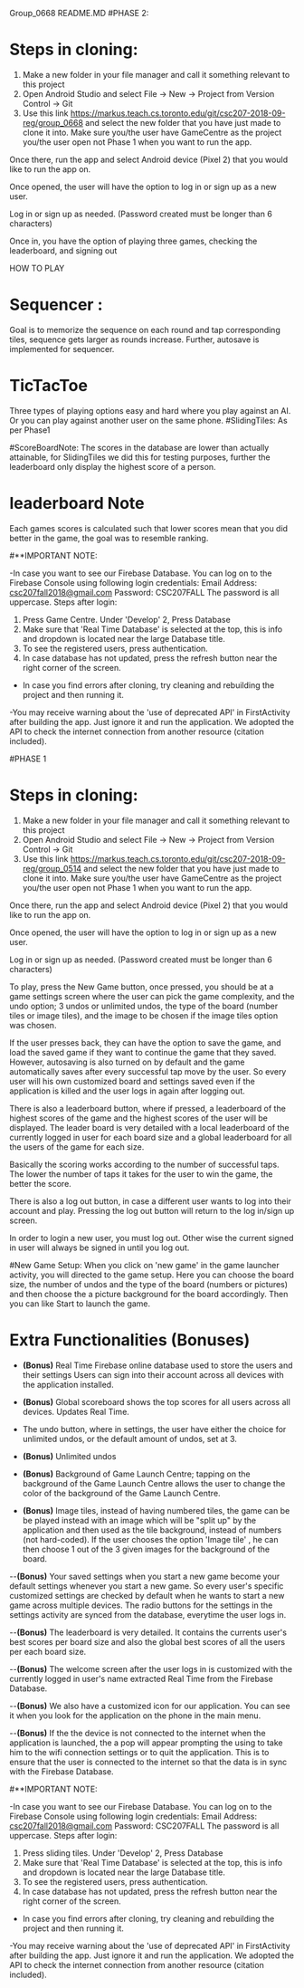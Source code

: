 Group_0668 README.MD
#PHASE 2:
# Steps in cloning:
1. Make a new folder in your file manager and call it something relevant to this project
2. Open Android Studio and select File -> New -> Project from Version Control -> Git
3. Use this link https://markus.teach.cs.toronto.edu/git/csc207-2018-09-reg/group_0668 and select the new folder that you have just made to clone it into.
Make sure you/the user have GameCentre as the project you/the user open not Phase 1 when you want to run the app.

Once there, run the app and select Android device (Pixel 2) that you would like to run the app on.

Once opened, the user will have the option to log in or sign up as a new user.

Log in or sign up as needed. (Password created must be longer than 6 characters)

Once in, you have the option of playing three games, checking the leaderboard, and signing out

HOW TO PLAY
# Sequencer :
Goal is to memorize the sequence on each round and tap corresponding tiles, sequence gets larger as rounds increase.
Further, autosave is implemented for sequencer.

# TicTacToe
Three types of playing options easy and hard where you play against an AI. Or you can play against another user on the same phone.
#SlidingTiles:
As per Phase1

#ScoreBoardNote:
The scores in the database are lower than actually attainable,
for SlidingTiles we did this for testing purposes, further the leaderboard only display the highest score of a person.

# leaderboard Note
Each games scores is calculated such that lower scores mean that you did better in the game, the goal was to resemble ranking.   

#**IMPORTANT NOTE:

-In case you want to see our Firebase Database. You can log on to the Firebase Console using following login credentials:
Email Address: csc207fall2018@gmail.com
Password: CSC207FALL
The password is all uppercase.
Steps after login:
1. Press Game Centre.
Under 'Develop'
2, Press Database
3. Make sure that 'Real Time Database' is selected at the top, this is info and dropdown is located near the large Database title.
4. To see the registered users, press authentication.
5. In case database has not updated, press the refresh button near the right corner of the screen.


- In case you find errors after cloning, try cleaning and rebuilding the project and then running it.

-You may receive warning about the 'use of deprecated API' in
FirstActivity after building the app. Just ignore it and run the application. We adopted the API to check the internet connection from another resource (citation included).




#PHASE 1
# Steps in cloning:
1. Make a new folder in your file manager and call it something relevant to this project
2. Open Android Studio and select File -> New -> Project from Version Control -> Git
3. Use this link https://markus.teach.cs.toronto.edu/git/csc207-2018-09-reg/group_0514 and select the new folder that you have just made to clone it into.
Make sure you/the user have GameCentre as the project you/the user open not Phase 1 when you want to run the app.


Once there, run the app and select Android device (Pixel 2) that you would like to run the app on.

Once opened, the user will have the option to log in or sign up as a new user.

Log in or sign up as needed. (Password created must be longer than 6 characters)

To play, press the New Game button, once pressed, you should be at a game settings screen where the user can pick the game complexity, and the undo option; 3 undos or unlimited undos, the type of the board (number tiles or image tiles), and the image to be chosen if the image tiles option was chosen.

If the user presses back, they can have the option to save the game, and load the saved game if they want to continue the game that they saved. However, autosaving is also turned on by default and the game automatically saves after every successful tap move by the user. So every user will his own customized board and settings saved even if the application is killed and the user logs in again after logging out.

There is also a leaderboard button, where if pressed, a leaderboard of the highest scores of the game and the highest scores of the user will be displayed. The leader board is very detailed with a local leaderboard of the currently logged in user for each board size and a global leaderboard for all the users of the game for each size.

Basically the scoring works according to the number of successful taps. The lower the number of taps it takes for the user to win the game, the better the score.

There is also a log out button, in case a different user wants to log into their account and play.
Pressing the log out button will return to the log in/sign up screen.

In order to login a new user, you must log out. Other wise the current signed in user will always be signed in until you log out.

#New Game Setup:
When you click on 'new game' in the game launcher activity, you will directed to the game setup. Here you can choose the board size, the number of undos and the type of the board (numbers or pictures) and then choose the a picture background for the board accordingly. Then you can like Start to launch the game.


# Extra Functionalities (Bonuses)

 - **(Bonus)** Real Time Firebase online database used to store the users and their settings Users can sign into their account across all devices with the application installed.

- **(Bonus)** Global scoreboard shows the top scores for all users across all devices. Updates Real Time.

- The undo button, where in settings, the user have either the choice for unlimited undos, or the default amount of undos, set at 3.

- **(Bonus)** Unlimited undos

- **(Bonus)** Background of Game Launch Centre; tapping on the background of the Game Launch Centre allows the user to change the color of the background of the Game Launch Centre.

- **(Bonus)** Image tiles, instead of having numbered tiles, the game can be be played instead with an image which will be "split up" by the application and then used as the tile background, instead of numbers (not hard-coded). If the user chooses the option 'Image tile' , he can then choose 1 out of the 3 given images for the background of the board.

--**(Bonus)** Your saved settings when you start a new game become your default settings whenever you start a new game. So every user's specific customized settings are checked by default when he wants to start a new game across multiple devices. The radio buttons for the settings in the settings activity are synced from the database, everytime the user logs in.

--**(Bonus)** The leaderboard is very detailed. It contains the currents user's best scores per board size and also the global best scores of all the users per each board size.

--**(Bonus)** The welcome screen after the user logs in is customized with the currently logged in user's name extracted Real Time from the Firebase Database.

--**(Bonus)** We also have a customized icon for our application. You can see it when you look for the application on the phone in the main menu.

--**(Bonus)** If the the device is not connected to the internet when the application is launched, the a pop will appear prompting the using to take him to the wifi connection settings or to quit the application. This is to ensure that the user is connected to the internet so that the data is in sync with the Firebase Database.

#**IMPORTANT NOTE:

-In case you want to see our Firebase Database. You can log on to the Firebase Console using following login credentials:
Email Address: csc207fall2018@gmail.com
Password: CSC207FALL
The password is all uppercase.
Steps after login:
1. Press sliding tiles.
Under 'Develop'
2, Press Database
3. Make sure that 'Real Time Database' is selected at the top, this is info and dropdown is located near the large Database title.
4. To see the registered users, press authentication.
5. In case database has not updated, press the refresh button near the right corner of the screen.


- In case you find errors after cloning, try cleaning and rebuilding the project and then running it.

-You may receive warning about the 'use of deprecated API' in
FirstActivity after building the app. Just ignore it and run the application. We adopted the API to check the internet connection from another resource (citation included).
